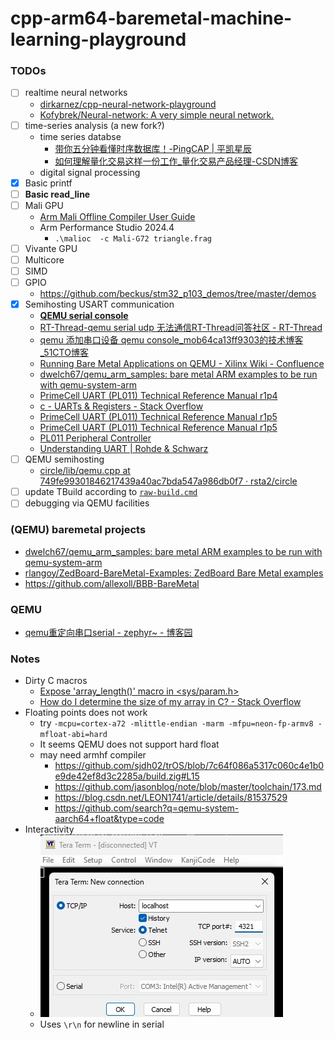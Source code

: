cpp-arm64-baremetal-machine-learning-playground
===============================================
### TODOs
- [ ] realtime neural networks
  - [dirkarnez/cpp-neural-network-playground](https://github.com/dirkarnez/cpp-neural-network-playground)
  - [Kofybrek/Neural-network: A very simple neural network.](https://github.com/Kofybrek/Neural-network)
- [ ] time-series analysis (a new fork?)
  - time series databse
    - [带你五分钟看懂时序数据库！-PingCAP | 平凯星辰](https://cn.pingcap.com/article/post/2900.html)
    - [如何理解量化交易这样一份工作_量化交易产品经理-CSDN博客](https://blog.csdn.net/The_Time_Runner/article/details/104688850)
  - digital signal processing
- [x] Basic printf
- [ ] **Basic read_line**
- [ ] Mali GPU
  - [Arm Mali Offline Compiler User Guide](https://developer.arm.com/documentation/101863/0805/Using-Mali-Offline-Compiler/Compiling-OpenGL-ES-shaders?lang=en)
  - Arm Performance Studio 2024.4
    - `.\malioc  -c Mali-G72 triangle.frag`
- [ ] Vivante GPU
- [ ] Multicore
- [ ] SIMD
- [ ] GPIO
  - https://github.com/beckus/stm32_p103_demos/tree/master/demos
- [x] Semihosting USART communication
  - [**QEMU serial console**](https://www.uni-koeln.de/~pbogusze/posts/QEMU_serial_console.html)
  - [RT-Thread-qemu serial udp 无法通信RT-Thread问答社区 - RT-Thread](https://club.rt-thread.org/ask/question/ba9e73756a98ca4a.html)
  - [qemu 添加串口设备 qemu console_mob64ca13ff9303的技术博客_51CTO博客](https://blog.51cto.com/u_16213613/10599763)
  - [Running Bare Metal Applications on QEMU - Xilinx Wiki - Confluence](https://xilinx-wiki.atlassian.net/wiki/spaces/A/pages/821854273/Running+Bare+Metal+Applications+on+QEMU)
  - [dwelch67/qemu_arm_samples: bare metal ARM examples to be run with qemu-system-arm](https://github.com/dwelch67/qemu_arm_samples)
  - [PrimeCell UART (PL011) Technical Reference Manual r1p4](https://developer.arm.com/documentation/ddi0183/f/programmer-s-model/register-descriptions/flag-register--uartfr)
  - [c - UARTs & Registers - Stack Overflow](https://stackoverflow.com/questions/53714570/uarts-registers)
  - [PrimeCell UART (PL011) Technical Reference Manual r1p5](https://developer.arm.com/documentation/ddi0183/g/)
  - [PrimeCell UART (PL011) Technical Reference Manual r1p5](https://developer.arm.com/documentation/ddi0183/latest/)
  - [PL011 Peripheral Controller](https://developer.arm.com/Processors/PL011)
  - [Understanding UART | Rohde & Schwarz](https://www.rohde-schwarz.com/hk/products/test-and-measurement/essentials-test-equipment/digital-oscilloscopes/understanding-uart_254524.html)
- [ ] QEMU semihosting
  - [circle/lib/qemu.cpp at 749fe99301846217439a40ac7bda547a986db0f7 · rsta2/circle](https://github.com/rsta2/circle/blob/749fe99301846217439a40ac7bda547a986db0f7/lib/qemu.cpp#L34)
- [ ] update TBuild according to [`raw-build.cmd`](./raw-build.cmd)
- [ ] debugging via QEMU facilities

### (QEMU) baremetal projects
- [dwelch67/qemu_arm_samples: bare metal ARM examples to be run with qemu-system-arm](https://github.com/dwelch67/qemu_arm_samples)
- [rlangoy/ZedBoard-BareMetal-Examples: ZedBoard Bare Metal examples](https://github.com/rlangoy/ZedBoard-BareMetal-Examples)
- https://github.com/allexoll/BBB-BareMetal
  
### QEMU
- [qemu重定向串口serial - zephyr~ - 博客园](https://www.cnblogs.com/lvzh/p/17999381)

### Notes
- Dirty C macros
  - [Expose 'array_length()' macro in <sys/param.h>](https://gcc.gnu.org/pipermail/libstdc++/2020-September/051046.html)
  - [How do I determine the size of my array in C? - Stack Overflow](https://stackoverflow.com/questions/37538/how-do-i-determine-the-size-of-my-array-in-c)
- Floating points does not work
  - try `-mcpu=cortex-a72 -mlittle-endian -marm -mfpu=neon-fp-armv8 -mfloat-abi=hard`
  - It seems QEMU does not support hard float
  - may need armhf compiler
    - https://github.com/sjdh02/trOS/blob/7c64f086a5317c060c4e1b0e9de42ef8d3c2285a/build.zig#L15
    - https://github.com/jasonblog/note/blob/master/toolchain/173.md
    - https://blog.csdn.net/LEON1741/article/details/81537529
    - https://github.com/search?q=qemu-system-aarch64+float&type=code
- Interactivity
  - ![](./docs/teraterm.jpg)
  - Uses `\r\n` for newline in serial
